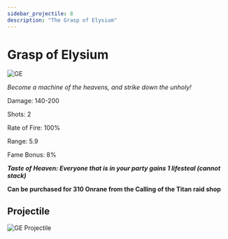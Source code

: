 ```yaml
---
sidebar_projectile: 8
description: "The Grasp of Elysium"
---
```


# Grasp of Elysium

![GE](https://vwiki.valorserver.com/api/item/picture/grasp%20of%20elysium)

<i>Become a machine of the heavens, and strike down the unholy!</i>

Damage: 140-200

Shots: 2

Rate of Fire: 100%

Range: 5.9

Fame Bonus: 8%

***Taste of Heaven: Everyone that is in your party gains 1 lifesteal (cannot stack)***

**Can be purchased for 310 Onrane from the Calling of the Titan raid shop**


## Projectile

![GE Projectile](https://cdn.discordapp.com/attachments/1160376179996496013/1170827470329630791/graspofelysium.gif)
